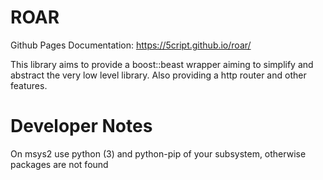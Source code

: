 # ROAR

Github Pages Documentation: https://5cript.github.io/roar/

This library aims to provide a boost::beast wrapper aiming to simplify and abstract the
very low level library.
Also providing a http router and other features.

# Developer Notes
On msys2 use python (3) and python-pip of your subsystem, otherwise packages are not found